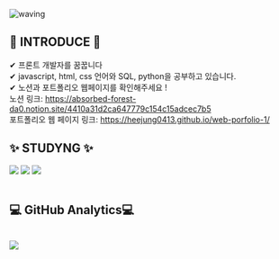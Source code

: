 
![waving](https://capsule-render.vercel.app/api?type=waving&height=200&text=Hi%20There!&fontAlign=70&fontAlignY=40&color=gradient)
## 👋 INTRODUCE 👋 
✔ 프론트 개발자를 꿈꿉니다
<br/>✔ javascript, html, css 언어와 SQL, python을 공부하고 있습니다. 
<br/>✔ 노션과 포트폴리오 웹페이지를 확인해주세요 !
<br/> 노션 링크: https://absorbed-forest-da0.notion.site/4410a31d2ca647779c154c15adcec7b5
<br/> 포트폴리오 웹 페이지 링크: https://heejung0413.github.io/web-porfolio-1/
<br/>

## ✨ STUDYNG ✨
<div>
	<img src="https://img.shields.io/badge/Javascript-007396?style=flat&logo=Java&logoColor=white" />
	<img src="https://img.shields.io/badge/HTML5-E34F26?style=flat&logo=HTML5&logoColor=white" />
	<img src="https://img.shields.io/badge/CSS3-1572B6?style=flat&logo=CSS3&logoColor=white" />

<br/>

<br/>

 ##  💻 GitHub Analytics💻
<br/>
<img src="https://github-readme-stats.vercel.app/api/top-langs/?username=heejung0413&layout=compact"><br><br>
</div>

